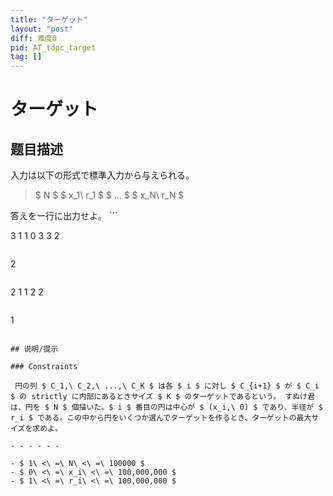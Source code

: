 ```yaml
---
title: "ターゲット"
layout: "post"
diff: 难度0
pid: AT_tdpc_target
tag: []
---
```


# ターゲット

## 题目描述

[problemUrl]: https://atcoder.jp/contests/tdpc/tasks/tdpc_target

入力は以下の形式で標準入力から与えられる。

> $ N $ $ x_1\ r_1 $ $ … $ $ x_N\ r_N $

 答えを一行に出力せよ。 ```

3
1 1
0 3
3 2
```

```

2
```

```

2
1 1
2 2
```

```

1
```

## 说明/提示

### Constraints

 円の列 $ C_1,\ C_2,\ ...,\ C_K $ は各 $ i $ に対し $ C_{i+1} $ が $ C_i $ の strictly に内部にあるときサイズ $ K $ のターゲットであるという。 すぬけ君は、円を $ N $ 個描いた。$ i $ 番目の円は中心が $ (x_i,\ 0) $ であり、半径が $ r_i $ である。この中から円をいくつか選んでターゲットを作るとき、ターゲットの最大サイズを求めよ。

- - - - - -

- $ 1\ <\ =\ N\ <\ =\ 100000 $
- $ 0\ <\ =\ x_i\ <\ =\ 100,000,000 $
- $ 1\ <\ =\ r_i\ <\ =\ 100,000,000 $

